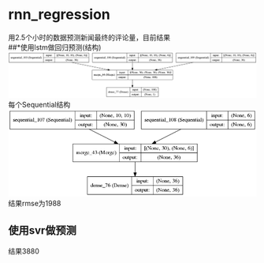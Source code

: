 # rnn_regression
用2.5个小时的数据预测新闻最终的评论量，目前结果<br />
##*使用lstm做回归预测(结构)
 ![image](https://github.com/yxzero/rnn_regression/blob/master/model.png)<br />
 每个Sequential结构<br />
 ![image](https://github.com/yxzero/rnn_regression/blob/master/model_lstm.png)<br />
 结果rmse为1988<br />
 ## 使用svr做预测<br />
 结果3880<br />
